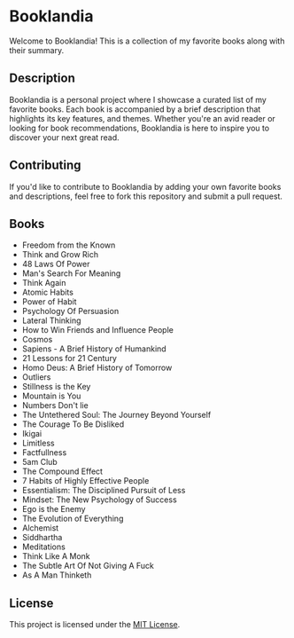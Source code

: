 # Booklandia

Welcome to Booklandia! This is a collection of my favorite books along with their summary.

## Description

Booklandia is a personal project where I showcase a curated list of my favorite books. Each book is accompanied by a brief description that highlights its key features, and themes. Whether you're an avid reader or looking for book recommendations, Booklandia is here to inspire you to discover your next great read.

<!-- Add more books and descriptions as needed -->

## Contributing

If you'd like to contribute to Booklandia by adding your own favorite books and descriptions, feel free to fork this repository and submit a pull request.

## Books

<!-- BOOK TITLES START -->
- Freedom from the Known
- Think and Grow Rich
- 48 Laws Of Power
- Man's Search For Meaning
- Think Again
- Atomic Habits
- Power of Habit
- Psychology Of Persuasion
- Lateral Thinking
- How to Win Friends and Influence People
- Cosmos
- Sapiens - A Brief History of Humankind
- 21 Lessons for 21 Century
- Homo Deus: A Brief History of Tomorrow
- Outliers
- Stillness is the Key
- Mountain is You
- Numbers Don't lie
- The Untethered Soul: The Journey Beyond Yourself
- The Courage To Be Disliked
- Ikigai
- Limitless
- Factfullness
- 5am Club
- The Compound Effect
- 7 Habits of Highly Effective People
- Essentialism: The Disciplined Pursuit of Less
- Mindset: The New Psychology of Success
- Ego is the Enemy
- The Evolution of Everything
- Alchemist
- Siddhartha
- Meditations
- Think Like A Monk
- The Subtle Art Of Not Giving A Fuck
- As A Man Thinketh
<!-- BOOK TITLES END -->

## License

This project is licensed under the [MIT License](https://opensource.org/license/mit/).
